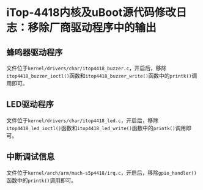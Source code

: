 # iTop-4418内核及uBoot源代码修改日志：移除厂商驱动程序中的输出

## 蜂鸣器驱动程序

文件位于`kernel/drivers/char/itop4418_buzzer.c`，开启后，移除`itop4418_buzzer_ioctl()`函数和`itop4418_buzzer_write()`函数中的`printk()`调用即可。

## LED驱动程序

文件位于`kernel/drivers/char/itop4418_led.c`，开启后，移除`itop4418_led_ioctl()`函数和`itop4418_led_write()`函数中的`printk()`调用即可。

## 中断调试信息

文件位于`kernel/arch/arm/mach-s5p4418/irq.c`，开启后，移除`gpio_handler()`函数中的`printk()`调用即可。
